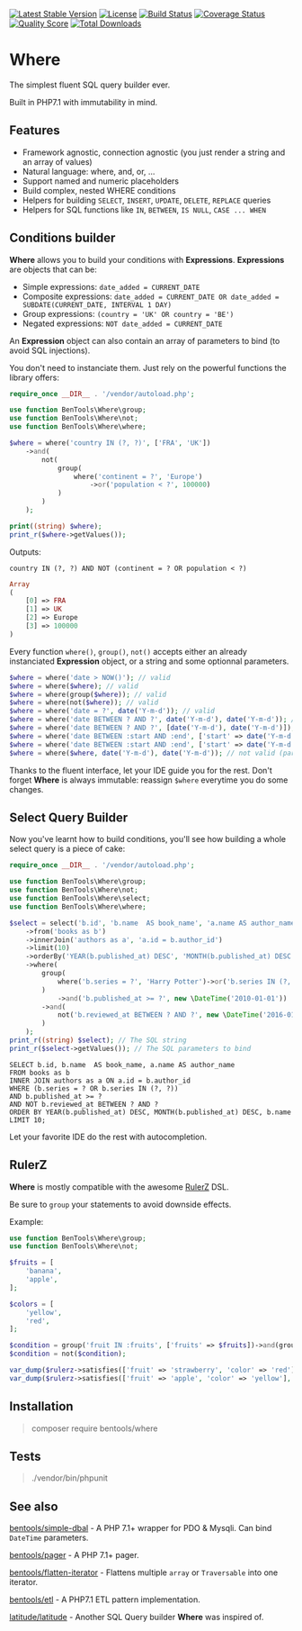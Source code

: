[![Latest Stable Version](https://poser.pugx.org/bentools/where/v/stable)](https://packagist.org/packages/bentools/where)
[![License](https://poser.pugx.org/bentools/where/license)](https://packagist.org/packages/bentools/where)
[![Build Status](https://img.shields.io/travis/bpolaszek/where/master.svg?style=flat-square)](https://travis-ci.org/bpolaszek/where)
[![Coverage Status](https://coveralls.io/repos/github/bpolaszek/where/badge.svg?branch=master)](https://coveralls.io/github/bpolaszek/where?branch=master)
[![Quality Score](https://img.shields.io/scrutinizer/g/bpolaszek/where.svg?style=flat-square)](https://scrutinizer-ci.com/g/bpolaszek/where)
[![Total Downloads](https://poser.pugx.org/bentools/where/downloads)](https://packagist.org/packages/bentools/where)

# Where

The simplest fluent SQL query builder ever.

Built in PHP7.1 with immutability in mind.

## Features

* Framework agnostic, connection agnostic (you just render a string and an array of values)
* Natural language: where, and, or, ...
* Support named and numeric placeholders
* Build complex, nested WHERE conditions
* Helpers for building `SELECT`, `INSERT`, `UPDATE`, `DELETE`, `REPLACE` queries
* Helpers for SQL functions like `IN`, `BETWEEN`, `IS NULL`, `CASE ... WHEN`


Conditions builder
--------------------------
**Where** allows you to build your conditions with **Expressions**. **Expressions** are objects that can be:

* Simple expressions: `date_added = CURRENT_DATE`
* Composite expressions: `date_added = CURRENT_DATE OR date_added = SUBDATE(CURRENT_DATE, INTERVAL 1 DAY)`
* Group expressions: `(country = 'UK' OR country = 'BE')`
* Negated expressions: `NOT date_added = CURRENT_DATE`

An **Expression** object can also contain an array of parameters to bind (to avoid SQL injections).

You don't need to instanciate them. Just rely on the powerful functions the library offers:
```php
require_once __DIR__ . '/vendor/autoload.php';

use function BenTools\Where\group;
use function BenTools\Where\not;
use function BenTools\Where\where;

$where = where('country IN (?, ?)', ['FRA', 'UK'])
    ->and(
        not(
            group(
                where('continent = ?', 'Europe')
                    ->or('population < ?', 100000)
            )
        )
    );

print((string) $where);
print_r($where->getValues());
```
Outputs:
```mysql
country IN (?, ?) AND NOT (continent = ? OR population < ?)
```
```php
Array
(
    [0] => FRA
    [1] => UK
    [2] => Europe
    [3] => 100000
)

```

Every function `where()`, `group()`, `not()` accepts either an already instanciated **Expression** object, or a string and some optionnal parameters.

```php
$where = where('date > NOW()'); // valid
$where = where($where); // valid
$where = where(group($where)); // valid
$where = where(not($where)); // valid
$where = where('date = ?', date('Y-m-d')); // valid
$where = where('date BETWEEN ? AND ?', date('Y-m-d'), date('Y-m-d')); // valid
$where = where('date BETWEEN ? AND ?', [date('Y-m-d'), date('Y-m-d')]); // valid
$where = where('date BETWEEN :start AND :end', ['start' => date('Y-m-d'), 'end' => date('Y-m-d')]); // valid
$where = where('date BETWEEN :start AND :end', ['start' => date('Y-m-d')], ['end' => date('Y-m-d')]); // not valid
$where = where($where, date('Y-m-d'), date('Y-m-d')); // not valid (parameters already bound)
```
Thanks to the fluent interface, let your IDE guide you for the rest. Don't forget **Where** is always immutable: reassign `$where` everytime you do some changes.

Select Query Builder
-----------------------------
Now you've learnt how to build conditions, you'll see how building a whole select query is a piece of cake:
```php
require_once __DIR__ . '/vendor/autoload.php';

use function BenTools\Where\group;
use function BenTools\Where\not;
use function BenTools\Where\select;
use function BenTools\Where\where;

$select = select('b.id', 'b.name  AS book_name', 'a.name AS author_name')
    ->from('books as b')
    ->innerJoin('authors as a', 'a.id = b.author_id')
    ->limit(10)
    ->orderBy('YEAR(b.published_at) DESC', 'MONTH(b.published_at) DESC', 'b.name')
    ->where(
        group(
            where('b.series = ?', 'Harry Potter')->or('b.series IN (?, ?)', ['A Song of Ice and Fire', 'Game of Thrones'])
        )
            ->and('b.published_at >= ?', new \DateTime('2010-01-01'))
        ->and(
            not('b.reviewed_at BETWEEN ? AND ?', new \DateTime('2016-01-01'), new \DateTime('2016-01-31 23:59:59'))
        )
    );
print_r((string) $select); // The SQL string
print_r($select->getValues()); // The SQL parameters to bind
```

```mysql
SELECT b.id, b.name  AS book_name, a.name AS author_name 
FROM books as b 
INNER JOIN authors as a ON a.id = b.author_id 
WHERE (b.series = ? OR b.series IN (?, ?)) 
AND b.published_at >= ? 
AND NOT b.reviewed_at BETWEEN ? AND ? 
ORDER BY YEAR(b.published_at) DESC, MONTH(b.published_at) DESC, b.name 
LIMIT 10;
```

Let your favorite IDE do the rest with autocompletion.

RulerZ
------
**Where** is mostly compatible with the awesome [RulerZ](https://github.com/K-Phoen/rulerz) DSL.

Be sure to `group` your statements to avoid downside effects.

Example:

```php
use function BenTools\Where\group;
use function BenTools\Where\not;

$fruits = [
    'banana',
    'apple',
];

$colors = [
    'yellow',
    'red',
];

$condition = group('fruit IN :fruits', ['fruits' => $fruits])->and(group('color IN :colors', ['colors' => $colors]));
$condition = not($condition);

var_dump($rulerz->satisfies(['fruit' => 'strawberry', 'color' => 'red'], (string) $condition, $condition->getValues())); // true
var_dump($rulerz->satisfies(['fruit' => 'apple', 'color' => 'yellow'], (string) $condition, $condition->getValues())); // false
```

Installation
----------------
> composer require bentools/where

Tests
-------
> ./vendor/bin/phpunit

See also
-----------

[bentools/simple-dbal](https://github.com/bpolaszek/simple-dbal) - A PHP 7.1+ wrapper for PDO & Mysqli. Can bind `DateTime` parameters.

[bentools/pager](https://github.com/bpolaszek/bentools-pager) - A PHP 7.1+ pager.

[bentools/flatten-iterator](https://github.com/bpolaszek/flatten-iterator) - Flattens multiple `array` or `Traversable` into one iterator.

[bentools/etl](https://github.com/bpolaszek/bentools-etl) - A PHP7.1 ETL pattern implementation.

[latitude/latitude](https://github.com/shadowhand/latitude) - Another SQL Query builder **Where** was inspired of.
